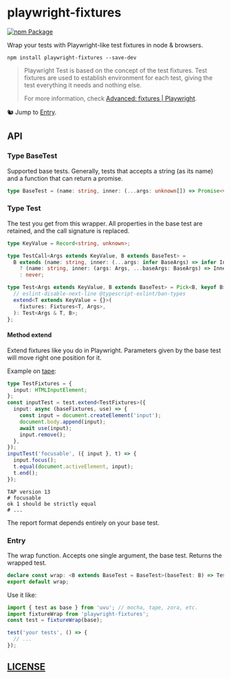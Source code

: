 # playwright-fixtures

[![npm Package](https://img.shields.io/npm/v/playwright-fixtures?logo=npm "playwright-fixtures")](https://www.npmjs.com/package/playwright-fixtures)

Wrap your tests with Playwright-like test fixtures in node & browsers.

```shell
npm install playwright-fixtures --save-dev
```

> Playwright Test is based on the concept of the test fixtures. Test fixtures are used to establish environment for each test, giving the test everything it needs and nothing else.
>
> For more information, check [Advanced: fixtures | Playwright][playwright-docs-test-fixtures].

🐿️ Jump to [Entry](#entry).

[playwright-docs-test-fixtures]: https://playwright.dev/docs/test-fixtures/

## API

### Type BaseTest

Supported base tests. Generally, tests that accepts a string (as its name) and a function that can return a promise.

```ts
type BaseTest = (name: string, inner: (...args: unknown[]) => Promise<void> | void) => unknown;
```

### Type Test

The test you get from this wrapper. All properties in the base test are retained, and the call signature is replaced.

```ts
type KeyValue = Record<string, unknown>;

type TestCall<Args extends KeyValue, B extends BaseTest> =
  B extends (name: string, inner: (...args: infer BaseArgs) => infer InnerReturn) => infer Return
    ? (name: string, inner: (args: Args, ...baseArgs: BaseArgs) => InnerReturn) => Return
    : never;

type Test<Args extends KeyValue, B extends BaseTest> = Pick<B, keyof B> & TestCall<Args, B> & {
  // eslint-disable-next-line @typescript-eslint/ban-types
  extend<T extends KeyValue = {}>(
    fixtures: Fixtures<T, Args>,
  ): Test<Args & T, B>;
};
```

#### Method extend

Extend fixtures like you do in Playwright. Parameters given by the base test will move right one position for it.

Example on [tape](https://github.com/substack/tape):

```ts
type TestFixtures = {
  input: HTMLInputElement;
};
const inputTest = test.extend<TestFixtures>({
  input: async (baseFixtures, use) => {
    const input = document.createElement('input');
    document.body.append(input);
    await use(input);
    input.remove();
  },
});
inputTest('focusable', ({ input }, t) => {
  input.focus();
  t.equal(document.activeElement, input);
  t.end();
});
```

```tap
TAP version 13
# focusable
ok 1 should be strictly equal
# ...
```

The report format depends entirely on your base test.

### Entry

The wrap function. Accepts one single argument, the base test. Returns the wrapped test.

```ts
declare const wrap: <B extends BaseTest = BaseTest>(baseTest: B) => Test<{}, B>;
export default wrap;
```

Use it like:

```ts
import { test as base } from 'uvu'; // mocha, tape, zora, etc.
import fixtureWrap from 'playwright-fixtures';
const test = fixtureWrap(base);

test('your tests', () => {
  // ...
});
```

## [LICENSE](LICENSE)
